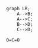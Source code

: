 <!--
#   Mermaid and SMILES
-->

<!-- #T# Table of contents -->

<!-- #C# Mermaid -->
<!-- #C# SMILES -->

<!-- #T# Beginning of content -->

<!-- #C# Mermaid -->

<!-- # |------------------------------------------------------------- -->
<!-- #T# Mermaid is used in Markdown to create diagrams such as graphs, pie charts, Gantt diagram, flowcharts, class diagrams, entity relationship diagrams, etcetera -->

<!-- #T# to use Mermaid in Markdown, the triple backtick fence is used, using the word 'mermaid' as the language of the fence -->
```mermaid
graph LR;
    A-->B;
    A-->C;
    B-->D;
    C-->D;
```
<!-- #T# the first word after mermaid is 'graph', this word determines the type of diagram, it can also be 'pie' for a pie chart, 'gantt' for a Gantt diagram, 'classDiagram' for a class diagram, 'erDiagram' for an entity relationship diagram, each with its own syntax -->

<!-- #T# in a 'graph' diagram, LR stands for left to right, but it can be replaced with TD which stands for top down, these letters can be reversed, flowcharts are made with this type of diagram -->
<!-- # |------------------------------------------------------------- -->

<!-- #C# SMILES -->

<!-- # |------------------------------------------------------------- -->
<!-- #T# SMILES stands for Simplified Molecular Input Line Entry System, it is used in Markdown to convert plain text into 2D molecular diagrams -->

<!-- #T# to use SMILES in Markdown, the triple backtick fence is used, using the word 'smiles' as the language of the fence (it may require a Mathpix SMILES extension or compiler to see the molecule) -->
```smiles
O=C=O
```
<!-- #T# this shows a carbon dioxide molecule -->
<!-- # |------------------------------------------------------------- -->